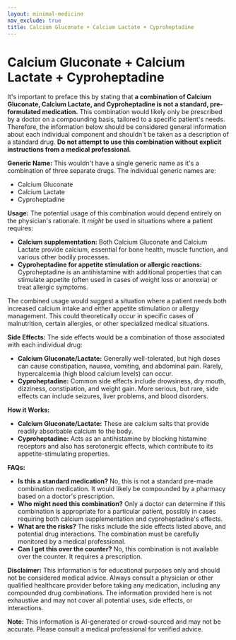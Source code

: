 ```yaml
---
layout: minimal-medicine
nav_exclude: true
title: Calcium Gluconate + Calcium Lactate + Cyproheptadine
---
```


# Calcium Gluconate + Calcium Lactate + Cyproheptadine

It's important to preface this by stating that **a combination of Calcium Gluconate, Calcium Lactate, and Cyproheptadine is not a standard, pre-formulated medication.**  This combination would likely only be prescribed by a doctor on a compounding basis, tailored to a specific patient's needs.  Therefore, the information below should be considered general information about each individual component and shouldn't be taken as a description of a standard drug.  **Do not attempt to use this combination without explicit instructions from a medical professional.**

**Generic Name:**  This wouldn't have a single generic name as it's a combination of three separate drugs.  The individual generic names are:

* Calcium Gluconate
* Calcium Lactate
* Cyproheptadine


**Usage:**  The potential usage of this combination would depend entirely on the physician's rationale.  It *might* be used in situations where a patient requires:

* **Calcium supplementation:** Both Calcium Gluconate and Calcium Lactate provide calcium, essential for bone health, muscle function, and various other bodily processes.
* **Cyproheptadine for appetite stimulation or allergic reactions:** Cyproheptadine is an antihistamine with additional properties that can stimulate appetite (often used in cases of weight loss or anorexia) or treat allergic symptoms.


The combined usage would suggest a situation where a patient needs both increased calcium intake and either appetite stimulation or allergy management. This could theoretically occur in specific cases of malnutrition, certain allergies, or other specialized medical situations.


**Side Effects:**  The side effects would be a combination of those associated with each individual drug:

* **Calcium Gluconate/Lactate:**  Generally well-tolerated, but high doses can cause constipation, nausea, vomiting, and abdominal pain.  Rarely, hypercalcemia (high blood calcium levels) can occur.
* **Cyproheptadine:**  Common side effects include drowsiness, dry mouth, dizziness, constipation, and weight gain.  More serious, but rare, side effects can include seizures, liver problems, and blood disorders.


**How it Works:**

* **Calcium Gluconate/Lactate:** These are calcium salts that provide readily absorbable calcium to the body.
* **Cyproheptadine:** Acts as an antihistamine by blocking histamine receptors and also has serotonergic effects, which contribute to its appetite-stimulating properties.


**FAQs:**

* **Is this a standard medication?** No, this is not a standard pre-made combination medication.  It would likely be compounded by a pharmacy based on a doctor's prescription.
* **Who might need this combination?** Only a doctor can determine if this combination is appropriate for a particular patient, possibly in cases requiring both calcium supplementation and cyproheptadine's effects.
* **What are the risks?**  The risks include the side effects listed above, and potential drug interactions.  The combination must be carefully monitored by a medical professional.
* **Can I get this over the counter?** No, this combination is not available over the counter.  It requires a prescription.


**Disclaimer:** This information is for educational purposes only and should not be considered medical advice.  Always consult a physician or other qualified healthcare provider before taking any medication, including any compounded drug combinations.  The information provided here is not exhaustive and may not cover all potential uses, side effects, or interactions.


**Note:** This information is AI-generated or crowd-sourced and may not be accurate. Please consult a medical professional for verified advice.